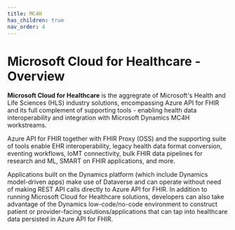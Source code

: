 ```yaml
---
title: MC4H
has_children: true
nav_order: 4
---
```


# Microsoft Cloud for Healthcare - Overview

**Microsoft Cloud for Healthcare** is the aggregrate of Microsoft's Health and Life Sciences (HLS) industry solutions, encompassing Azure API for FHIR and its full complement of supporting tools - enabling health data interoperability and integration with Microsoft Dynamics MC4H workstreams.

Azure API for FHIR together with FHIR Proxy (OSS) and the supporting suite of tools enable EHR interoperability, legacy health data format conversion, eventing workflows, IoMT connectivity, bulk FHIR data pipelines for research and ML, SMART on FHIR applications, and more.

Applications built on the Dynamics platform (which include Dynamics model-driven apps) make use of Dataverse and can operate without need of making REST API calls directly to Azure API for FHIR. In addition to running Microsoft Cloud for Healthcare solutions, developers can also take advantage of the Dynamics low-code/no-code environment to construct patient or provider-facing solutions/applications that can tap into healthcare data persisted in Azure API for FHIR.
